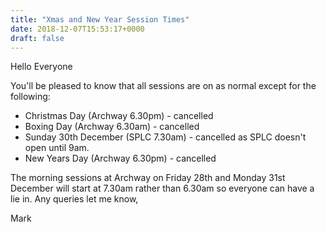 ```yaml
---
title: "Xmas and New Year Session Times"
date: 2018-12-07T15:53:17+0000
draft: false
---
```

Hello Everyone

You'll be pleased to know that all sessions are on as normal except for the following:

- Christmas Day (Archway 6.30pm) - cancelled
- Boxing Day (Archway 6.30am) - cancelled
- Sunday 30th December (SPLC 7.30am) - cancelled as SPLC doesn't open until 9am.
- New Years Day (Archway 6.30pm) - cancelled

The morning sessions at Archway on Friday 28th and Monday 31st December will start at 7.30am rather than 6.30am so everyone can have a lie in. Any queries let me know,

Mark
